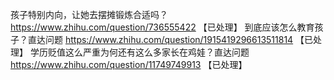 孩子特别内向，让她去摆摊锻炼合适吗？	https://www.zhihu.com/question/736555422 【已处理】
到底应该怎么教育孩子？直达问题	https://www.zhihu.com/question/1915419296613511814 【已处理】
学历贬值这么严重为何还有这么多家长在鸡娃？直达问题	https://www.zhihu.com/question/11749749913 【已处理】
